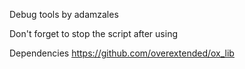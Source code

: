 Debug tools by adamzales

Don't forget to stop the script after using

Dependencies https://github.com/overextended/ox_lib

